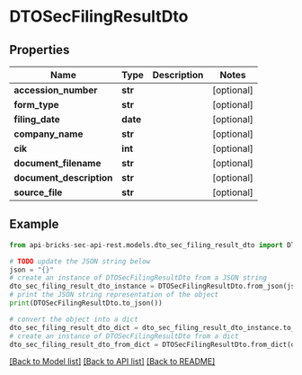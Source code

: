 # DTOSecFilingResultDto


## Properties

Name | Type | Description | Notes
------------ | ------------- | ------------- | -------------
**accession_number** | **str** |  | [optional] 
**form_type** | **str** |  | [optional] 
**filing_date** | **date** |  | [optional] 
**company_name** | **str** |  | [optional] 
**cik** | **int** |  | [optional] 
**document_filename** | **str** |  | [optional] 
**document_description** | **str** |  | [optional] 
**source_file** | **str** |  | [optional] 

## Example

```python
from api-bricks-sec-api-rest.models.dto_sec_filing_result_dto import DTOSecFilingResultDto

# TODO update the JSON string below
json = "{}"
# create an instance of DTOSecFilingResultDto from a JSON string
dto_sec_filing_result_dto_instance = DTOSecFilingResultDto.from_json(json)
# print the JSON string representation of the object
print(DTOSecFilingResultDto.to_json())

# convert the object into a dict
dto_sec_filing_result_dto_dict = dto_sec_filing_result_dto_instance.to_dict()
# create an instance of DTOSecFilingResultDto from a dict
dto_sec_filing_result_dto_from_dict = DTOSecFilingResultDto.from_dict(dto_sec_filing_result_dto_dict)
```
[[Back to Model list]](../README.md#documentation-for-models) [[Back to API list]](../README.md#documentation-for-api-endpoints) [[Back to README]](../README.md)


